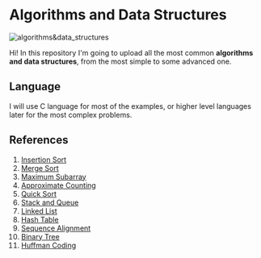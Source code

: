 # Algorithms and Data Structures

![algorithms&data_structures](https://image.ibb.co/fy6F0p/if_SEO_site_map_969252.png)

Hi! In this repository I'm going to upload all the most common **algorithms and data structures**, from the most simple to some advanced one.

## Language
I will use C language for most of the examples, or higher level languages later for the most complex problems.

## References
1) [Insertion Sort](https://en.wikipedia.org/wiki/Insertion_sort)
2) [Merge Sort](https://en.wikipedia.org/wiki/Merge_sort)
3) [Maximum Subarray](https://en.wikipedia.org/wiki/Maximum_subarray_problem)
4) [Approximate Counting](https://en.wikipedia.org/wiki/Approximate_counting_algorithm)
5) [Quick Sort](https://en.wikipedia.org/wiki/Quicksort)
6) [Stack and Queue](https://en.wikibooks.org/wiki/Data_Structures/Stacks_and_Queues)
7) [Linked List](https://en.wikipedia.org/wiki/Linked_list)
8) [Hash Table](https://en.wikipedia.org/wiki/Hash_table)
9) [Sequence Alignment](https://en.wikipedia.org/wiki/Sequence_alignment)
10) [Binary Tree](https://en.wikipedia.org/wiki/Binary_tree)
11) [Huffman Coding](https://en.wikipedia.org/wiki/Huffman_coding)